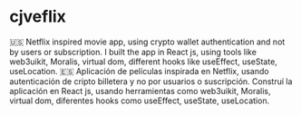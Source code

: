 # cjveflix
🇺🇸 Netflix inspired movie app, using crypto wallet authentication and not by users or subscription.         I built the app in React js, using tools like web3uikit, Moralis, virtual dom, different hooks like useEffect, useState, useLocation.                  🇪🇸 Aplicación de películas inspirada en Netflix, usando autenticación de cripto billetera y no por usuarios o suscripción.         Construí la aplicación en React js, usando herramientas como web3uikit, Moralis, virtual dom, diferentes hooks como useEffect, useState, useLocation.
